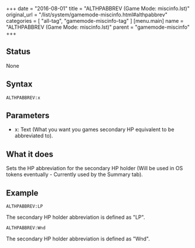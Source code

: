 +++
date = "2016-08-01"
title = "ALTHPABBREV (Game Mode: miscinfo.lst)"
original_url = "/list/system/gamemode-miscinfo.html#althpabbrev"
categories = [ "all-tag", "gamemode-miscinfo-tag" ]
[menu.main]
    name = "ALTHPABBREV (Game Mode: miscinfo.lst)"
    parent = "gamemode-miscinfo"
+++

## Status

None

## Syntax

`ALTHPABBREV:x`

## Parameters

-   x: Text (What you want you games secondary HP
    equivalent to be abbreviated to).



What it does
------------

Sets the HP abbreviation for the secondary HP holder (Will be used in OS
tokens eventually - Currently used by the Summary tab).

Example
-------

`ALTHPABBREV:LP`

The secondary HP holder abbreviation is defined as "LP".

`ALTHPABBREV:Wnd`

The secondary HP holder abbreviation is defined as "Wnd".

